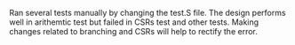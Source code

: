 Ran several tests manually by changing the test.S file. The design performs well in arithemtic test but failed in CSRs test and other tests. Making changes related to branching and CSRs will help to rectify the error.